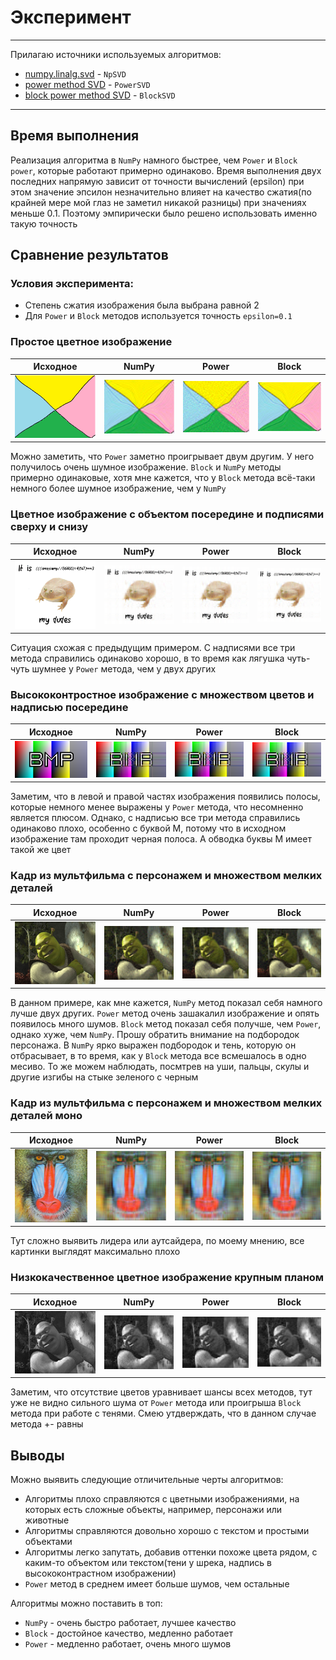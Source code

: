 # Эксперимент

---
Прилагаю источники используемых алгоритмов:

- [numpy.linalg.svd](https://numpy.org/doc/stable/reference/generated/numpy.linalg.svd.html) - `NpSVD`
- [power method SVD](https://www.jeremykun.com/2016/05/16/singular-value-decomposition-part-2-theorem-proof-algorithm/) - `PowerSVD`
- [block power method SVD](https://www.emis.de/journals/ASUO/mathematics/anale2015vol2/Bentbib_A.H.__Kanber_A..pdf) - `BlockSVD`

---

## Время выполнения

Реализация алгоритма в `NumPy` намного быстрее, чем `Power` и `Block power`, которые работают примерно одинаково. Время выполнения двух последних напрямую
зависит от точности вычислений (epsilon) при этом значение эпсилон незначительно влияет на качество сжатия(по крайней мере мой глаз не заметил никакой разницы) 
при значениях меньше 0.1. Поэтому эмпирически было решено использовать именно такую точность

## Сравнение результатов

### Условия эксперимента:

- Степень сжатия изображения была выбрана равной 2
- Для `Power` и `Block` методов используется точность `epsilon=0.1`

### Простое цветное изображение

| Исходное                                      | NumPy                                                       | Power                                                        | Block                                                          |
|-----------------------------------------------|-------------------------------------------------------------|--------------------------------------------------------------|----------------------------------------------------------------|
| ![simple-color.bmp](images/4k24/4k24.bmp)   | ![simple-color.bmp](images/4k24/4k24_np_decompressed.bmp) | ![simple-color.bmp](images/4k24/4k24_pow_decompressed.bmp) | ![simple-color.bmp](images/4k24/4k24_block_decompressed.bmp) |

Можно заметить, что `Power` заметно проигрывает двум другим. У него получилось очень шумное изображение. `Block` и `NumPy` методы примерно одинаковые, 
хотя мне кажется, что у `Block` метода всё-таки немного более шумное изображение, чем у `NumPy`

### Цветное изображение с объектом посередине и подписями сверху и снизу

| Исходное                                      | NumPy                                                       | Power                                                        | Block                                                          |
|-----------------------------------------------|-------------------------------------------------------------|--------------------------------------------------------------|----------------------------------------------------------------|
| ![simple-color.bmp](images/frog/frog.bmp)   | ![simple-color.bmp](images/frog/frog_np_decompressed.bmp) | ![simple-color.bmp](images/frog/frog_pow_decompressed.bmp) | ![simple-color.bmp](images/frog/frog_block_decompressed.bmp) |

Ситуация схожая с предыдущим примером. С надписями все три метода справились одинаково хорошо, в то время как лягушка чуть-чуть шумнее у `Power` метода, 
чем у двух других

### Высококонтростное изображение с множеством цветов и надписью посередине

| Исходное                                                      | NumPy                                                                         | Power                                                                          | Block                                                                            |
|---------------------------------------------------------------|-------------------------------------------------------------------------------|--------------------------------------------------------------------------------|----------------------------------------------------------------------------------|
| ![simple-color.bmp](images/high_contrast/high_contrast.bmp) | ![simple-color.bmp](images/high_contrast/high_contrast_np_decompressed.bmp) | ![simple-color.bmp](images/high_contrast/high_contrast_pow_decompressed.bmp) | ![simple-color.bmp](images/high_contrast/high_contrast_block_decompressed.bmp) |

Заметим, что в левой и правой частях изображения появились полосы, которые немного менее выражены у `Power` метода, что несомненно является плюсом.
Однако, с надписью все три метода справились одинаково плохо, особенно с буквой М, потому что в исходном изображение там проходит черная полоса. А обводка 
буквы М имеет такой же цвет

### Кадр из мультфильма с персонажем и множеством мелких деталей

| Исходное                                | NumPy                                                   | Power                                                    | Block                                                      |
|-----------------------------------------|---------------------------------------------------------|----------------------------------------------------------|------------------------------------------------------------|
| ![simple-color.bmp](images/me/me.bmp) | ![simple-color.bmp](images/me/me_np_decompressed.bmp) | ![simple-color.bmp](images/me/me_pow_decompressed.bmp) | ![simple-color.bmp](images/me/me_block_decompressed.bmp) |

В данном примере, как мне кажется, `NumPy` метод показал себя намного лучше двух других. `Power` метод очень зашакалил изображение и опять появилось много шумов.
`Block` метод показал себя получше, чем `Power`, однако хуже, чем `NumPy`. Прошу обратить внимание на подбородок персонажа. В `NumPy` ярко выражен подбородок и 
тень, которую он отбрасывает, в то время, как у `Block` метода все всмешалось в одно месиво. То же можем наблюдать, посмтрев на уши, пальцы, скулы и другие изгибы
на стыке зеленого с черным

### Кадр из мультфильма с персонажем и множеством мелких деталей моно

| Исходное                                        | NumPy                                                           | Power                                                            | Block                                                              |
|-------------------------------------------------|-----------------------------------------------------------------|------------------------------------------------------------------|--------------------------------------------------------------------|
| ![simple-color.bmp](images/monkey/monkey.bmp) | ![simple-color.bmp](images/monkey/monkey_np_decompressed.bmp) | ![simple-color.bmp](images/monkey/monkey_pow_decompressed.bmp) | ![simple-color.bmp](images/monkey/monkey_block_decompressed.bmp) |

Тут сложно выявить лидера или аутсайдера, по моему мнению, все картинки выглядят максимально плохо

### Низкокачественное цветное изображение крупным планом

| Исходное                                        | NumPy                                                           | Power                                                            | Block                                                              |
|-------------------------------------------------|-----------------------------------------------------------------|------------------------------------------------------------------|--------------------------------------------------------------------|
| ![simple-color.bmp](images/me_mono/me_mono.bmp) | ![simple-color.bmp](images/me_mono/me_mono_np_decompressed.bmp) | ![simple-color.bmp](images/me_mono/me_mono_pow_decompressed.bmp) | ![simple-color.bmp](images/me_mono/me_mono_block_decompressed.bmp) |

Заметим, что отсутствие цветов уравнивает шансы всех методов, тут уже не видно сильного шума от `Power` метода или проигрыша `Block` метода при работе с тенями. Смею утдверждать, что в данном случае метода +- равны

## Выводы

Можно выявить следующие отличительные черты алгоритмов:
- Алгоритмы плохо справляются с цветными изображениями, на которых есть сложные объекты, например, персонажи или животные
- Алгоритмы справляются довольно хорошо с текстом и простыми объектами
- Алгоритмы легко запутать, добавив оттенки похоже цвета рядом, с каким-то объектом или текстом(тени у шрека, надпись в высококонтрастном изображении)
- `Power` метод в среднем имеет больше шумов, чем остальные

Алгоритмы можно поставить в топ:
- `NumPy` - очень быстро работает, лучшее качество
- `Block` - достойное качество, медленно работает
- `Power` - медленно работает, очень много шумов
